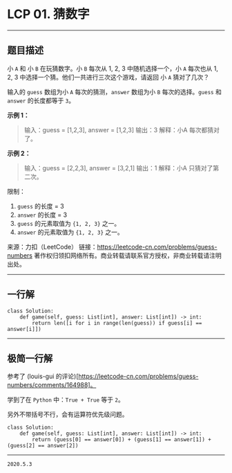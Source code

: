 # LCP 01. 猜数字

---

## 题目描述

小 `A` 和 小 `B` 在玩猜数字。小 `B` 每次从 1, 2, 3 中随机选择一个，小 `A` 每次也从 1, 2, 3 中选择一个猜。他们一共进行三次这个游戏，请返回 小 `A` 猜对了几次？


输入的 `guess` 数组为小 `A` 每次的猜测，`answer` 数组为小 `B` 每次的选择。`guess` 和 `answer` 的长度都等于 `3`。

**示例 1：**

> 输入：guess = [1,2,3], answer = [1,2,3]
> 输出：3
> 解释：小A 每次都猜对了。

**示例 2：**

> 输入：guess = [2,2,3], answer = [3,2,1]
> 输出：1
> 解释：小A 只猜对了第二次。

限制：

1. `guess` 的长度 = 3
2. `answer` 的长度 = 3
3. `guess` 的元素取值为 `{1, 2, 3}` 之一。
4. `answer` 的元素取值为 `{1, 2, 3}` 之一。

来源：力扣（LeetCode）
链接：https://leetcode-cn.com/problems/guess-numbers
著作权归领扣网络所有。商业转载请联系官方授权，非商业转载请注明出处。

---

## 一行解

```python3
class Solution:
    def game(self, guess: List[int], answer: List[int]) -> int:
        return len([i for i in range(len(guess)) if guess[i] == answer[i]])
```

---

## 极简一行解

参考了 (louis-gui 的评论)[https://leetcode-cn.com/problems/guess-numbers/comments/164988]。

学到了在 `Python` 中：`True + True` 等于 `2`。

另外不带括号不行，会有运算符优先级问题。

```python3
class Solution:
    def game(self, guess: List[int], answer: List[int]) -> int:
        return (guess[0] == answer[0]) + (guess[1] == answer[1]) + (guess[2] == answer[2])
```

---

`2020.5.3`
